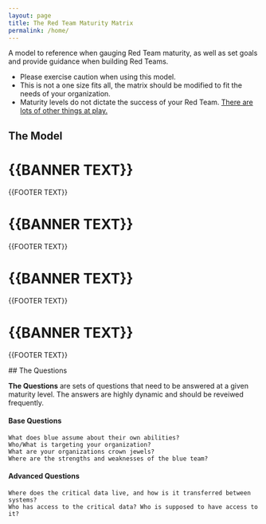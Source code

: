 ```yaml
---
layout: page
title: The Red Team Maturity Matrix
permalink: /home/
---
```


A model to reference when gauging Red Team maturity, as well as set goals and provide guidance when building Red Teams.

 - Please exercise caution when using this model. 
 - This is not a one size fits all, the matrix should be modified to fit the needs of your organization.
 - Maturity levels do not dictate the success of your Red Team. [There are lots of other things at play.](/meta)
 
## The Model
<html>
<head>
  <meta charset="utf-8">
  <meta content="ie=edge" http-equiv="x-ua-compatible">
  <title>{{STEAMER}} Red Team Maturity Matrix</title>
  <meta content="Red Team Maturity Matrix {{STREAMER}}" name="description">
  <meta content="width=device-width, initial-scale=1" name="viewport">
  <link href="favicon.ico" rel="shortcut icon">
  <link href="https://fonts.googleapis.com/css?family=Open+Sans:300,400,700" rel="stylesheet">
  <link href="../assets/normalize.css" rel="stylesheet">
  <link href="../assets/g_sheet.css" rel="stylesheet">
  <script src="https://www.google.com/jsapi" type="text/javascript"></script>
</head>

<body id="background">
  <div id="box">
    <h1>{{BANNER TEXT}}</h1>
    <script src="js/google-sheets-html-people.js" type="text/javascript"></script>
    <div id="table-people">
    </div>
    <p class="small">{{FOOTER TEXT}}</p>
  </div>
</body>
</html>
<html>
<body id="background2">
  <div id="box2">
    <h1>{{BANNER TEXT}}</h1>
    <script src="js/google-sheets-html-processes.js" type="text/javascript"></script>
    <div id="table-processes">
    </div>
    <p class="small">{{FOOTER TEXT}}</p>
  </div>
</body>
</html>
<body id="background3">
  <div id="box3">
    <h1>{{BANNER TEXT}}</h1>
    <script src="js/google-sheets-html-technology.js" type="text/javascript"></script>
    <div id="table-technology">
    </div>
    <p class="small">{{FOOTER TEXT}}</p>
  </div>
</body>

<body id="background4">
  <div id="box4">
    <h1>{{BANNER TEXT}}</h1>
    <script src="js/google-sheets-html-red-team.js" type="text/javascript"></script>
    <div id="table-red-team">
    </div>
    <p class="small">{{FOOTER TEXT}}</p>
  </div>
</body>
## The Questions

**The Questions** are sets of questions that need to be answered at a given maturity level. The answers are highly dynamic and should be reveiwed frequently. 

#### Base Questions
	What does blue assume about their own abilities?
	Who/What is targeting your organization? 
	What are your organizations crown jewels?
	Where are the strengths and weaknesses of the blue team?

#### Advanced Questions
	Where does the critical data live, and how is it transferred between systems?
	Who has access to the critical data? Who is supposed to have access to it?



